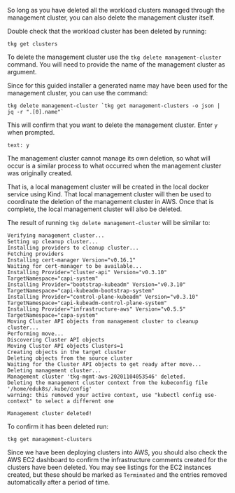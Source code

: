 So long as you have deleted all the workload clusters managed through the management cluster, you can also delete the management cluster itself.

Double check that the workload cluster has been deleted by running:

```execute-1
tkg get clusters
```

To delete the management cluster use the ``tkg delete management-cluster`` command. You will need to provide the name of the management cluster as argument.

Since for this guided installer a generated name may have been used for the management cluster, you can use the command:

```execute-1
tkg delete management-cluster `tkg get management-clusters -o json | jq -r ".[0].name"`
```

This will confirm that you want to delete the management cluster. Enter ``y`` when prompted.

```terminal:input
text: y
```

The management cluster cannot manage its own deletion, so what will occur is a similar process to what occurred when the management cluster was originally created.

That is, a local management cluster will be created in the local docker service using Kind. That local management cluster will then be used to coordinate the deletion of the management cluster in AWS. Once that is complete, the local management cluster will also be deleted.

The result of running ``tkg delete management-cluster`` will be similar to:

```
Verifying management cluster...
Setting up cleanup cluster...
Installing providers to cleanup cluster...
Fetching providers
Installing cert-manager Version="v0.16.1"
Waiting for cert-manager to be available...
Installing Provider="cluster-api" Version="v0.3.10" TargetNamespace="capi-system"
Installing Provider="bootstrap-kubeadm" Version="v0.3.10" TargetNamespace="capi-kubeadm-bootstrap-system"
Installing Provider="control-plane-kubeadm" Version="v0.3.10" TargetNamespace="capi-kubeadm-control-plane-system"
Installing Provider="infrastructure-aws" Version="v0.5.5" TargetNamespace="capa-system"
Moving Cluster API objects from management cluster to cleanup cluster...
Performing move...
Discovering Cluster API objects
Moving Cluster API objects Clusters=1
Creating objects in the target cluster
Deleting objects from the source cluster
Waiting for the Cluster API objects to get ready after move...
Deleting management cluster...
Management cluster 'tkg-mgmt-aws-20201104053546' deleted.
Deleting the management cluster context from the kubeconfig file '/home/eduk8s/.kube/config'
warning: this removed your active context, use "kubectl config use-context" to select a different one

Management cluster deleted!
```

To confirm it has been deleted run:

```execute-1
tkg get management-clusters
```

Since we have been deploying clusters into AWS, you should also check the AWS EC2 dashboard to confirm the infrastructure comments created for the clusters have been deleted. You may see listings for the EC2 instances created, but these should be marked as ``Terminated`` and the entries removed automatically after a period of time.
